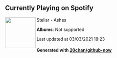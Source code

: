 ## Currently Playing on Spotify

[<img align="left" width="100" src="https://i.scdn.co/image/ab67616d0000b2730db4898026f2f0d478abf0e7">](https://open.spotify.com/album/41gMZm0ib3Je8hU0eFNUwS)

Stellar - Ashes

**Albums**: Not supported

Last updated at 03/03/2021 18:23

#### Generated with [20chan/github-now](https://github.com/20chan/github-now)


<!--
**20chan/20chan** is a ✨ _special_ ✨ repository because its `README.md` (this file) appears on your GitHub profile.

Here are some ideas to get you started:

- 🔭 I’m currently working on ...
- 🌱 I’m currently learning ...
- 👯 I’m looking to collaborate on ...
- 🤔 I’m looking for help with ...
- 💬 Ask me about ...
- 📫 How to reach me: ...
- 😄 Pronouns: ...
- ⚡ Fun fact: ...
-->

